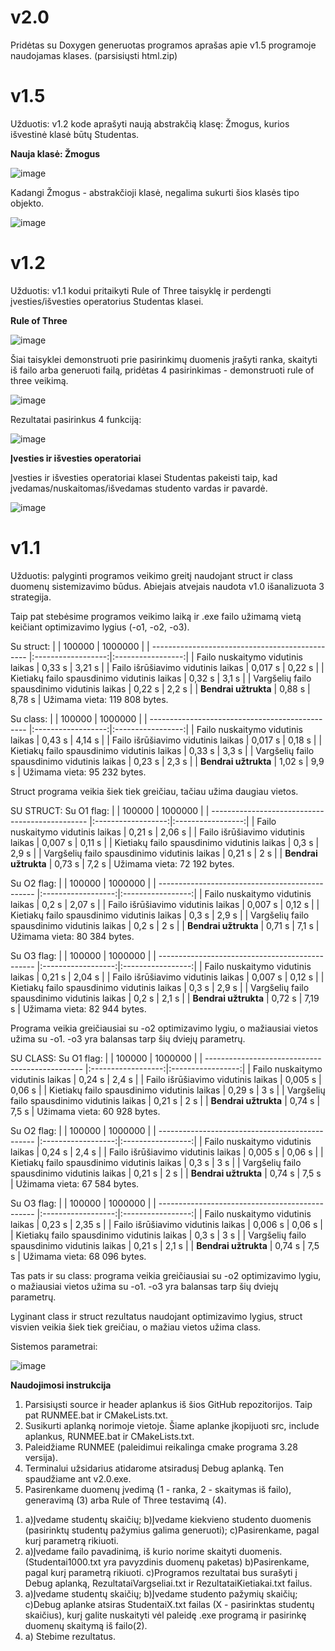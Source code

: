 # **v2.0**

Pridėtas su Doxygen generuotas programos aprašas apie v1.5 programoje naudojamas klases. (parsisiųsti html.zip)

# **v1.5**

Užduotis: v1.2 kode aprašyti naują abstrakčią klasę: Žmogus, kurios išvestinė klasė būtų Studentas.

**Nauja klasė: Žmogus**

![image](https://github.com/Mcitas/Antra_uzduotis_DM2_G1_ML/assets/144427355/ed79b3f9-ee99-4d86-bf78-a14454f2b427)

Kadangi Žmogus - abstrakčioji klasė, negalima sukurti šios klasės tipo objekto.

![image](https://github.com/Mcitas/Antra_uzduotis_DM2_G1_ML/assets/144427355/e58798d5-1b7c-4d48-a662-d7921f83a2c2)

# **v1.2**

Užduotis: v1.1 kodui pritaikyti Rule of Three taisyklę ir perdengti įvesties/išvesties operatorius Studentas klasei.

**Rule of Three**

![image](https://github.com/Mcitas/Antra_uzduotis_DM2_G1_ML/assets/144427355/800f5d0c-6f94-4bf2-8ef3-3e4251dacedd)


Šiai taisyklei demonstruoti prie pasirinkimų duomenis įrašyti ranka, skaityti iš failo arba generuoti failą, pridėtas 4 pasirinkimas - demonstruoti rule of three veikimą.

![image](https://github.com/Mcitas/Antra_uzduotis_DM2_G1_ML/assets/144427355/b3357db0-9661-46b7-ad9f-9d18849c14ff)

Rezultatai pasirinkus 4 funkciją:

![image](https://github.com/Mcitas/Antra_uzduotis_DM2_G1_ML/assets/144427355/033c1954-bc55-47b3-9e96-40ba2cc1fae9)


**Įvesties ir išvesties operatoriai**

Įvesties ir išvesties operatoriai klasei Studentas pakeisti taip, kad įvedamas/nuskaitomas/išvedamas studento vardas ir pavardė.

![image](https://github.com/Mcitas/Antra_uzduotis_DM2_G1_ML/assets/144427355/555e2a56-a50c-4c1f-a533-fc5920b0d499)

# **v1.1**

Užduotis: palyginti programos veikimo greitį naudojant struct ir class duomenų sistemizavimo būdus. Abiejais atvejais naudota v1.0 išanalizuota 3 strategija.

Taip pat stebėsime programos veikimo laiką ir .exe failo užimamą vietą keičiant optimizavimo lygius (-o1, -o2, -o3).

Su struct:
|                                                 |   100000           |    1000000        |
| ----------------------------------------------- |:------------------:|:-----------------:|
|  Failo nuskaitymo vidutinis laikas              |  0,33 s               |  3,21 s              |
|  Failo išrūšiavimo vidutinis laikas             |  0,017 s               |  0,22 s           |
|  Kietiakų failo spausdinimo vidutinis laikas    |  0,32 s            |  3,1 s            |
|  Vargšelių failo spausdinimo vidutinis laikas   |  0,22 s            |  2,2 s            |
|  **Bendrai užtrukta**                           |  0,88 s            |  8,78 s             |
Užimama vieta: 119 808 bytes.

Su class:
|                                                 |   100000           |    1000000        |
| ----------------------------------------------- |:------------------:|:-----------------:|
|  Failo nuskaitymo vidutinis laikas              |  0,43 s               |  4,14 s              |
|  Failo išrūšiavimo vidutinis laikas             |  0,017 s               |  0,18 s           |
|  Kietiakų failo spausdinimo vidutinis laikas    |  0,33 s            |  3,3 s            |
|  Vargšelių failo spausdinimo vidutinis laikas   |  0,23 s            |  2,3 s            |
|  **Bendrai užtrukta**                           |  1,02 s            |  9,9 s             |
Užimama vieta: 95 232 bytes.

Struct programa veikia šiek tiek greičiau, tačiau užima daugiau vietos.

SU STRUCT:
Su O1 flag:
|                                                 |   100000           |    1000000        |
| ----------------------------------------------- |:------------------:|:-----------------:|
|  Failo nuskaitymo vidutinis laikas              |  0,21 s               |  2,06 s              |
|  Failo išrūšiavimo vidutinis laikas             |  0,007 s               |  0,11 s           |
|  Kietiakų failo spausdinimo vidutinis laikas    |  0,3 s            |  2,9 s            |
|  Vargšelių failo spausdinimo vidutinis laikas   |  0,21 s            |  2 s            |
|  **Bendrai užtrukta**                           |  0,73 s            |  7,2 s             |
Užimama vieta: 72 192 bytes.


Su O2 flag:
|                                                 |   100000           |    1000000        |
| ----------------------------------------------- |:------------------:|:-----------------:|
|  Failo nuskaitymo vidutinis laikas              |  0,2 s               |  2,07 s              |
|  Failo išrūšiavimo vidutinis laikas             |  0,007 s               |  0,12 s           |
|  Kietiakų failo spausdinimo vidutinis laikas    |  0,3 s            |  2,9 s            |
|  Vargšelių failo spausdinimo vidutinis laikas   |  0,2 s            |  2 s            |
|  **Bendrai užtrukta**                           |  0,71 s            |  7,1 s             |
Užimama vieta: 80 384 bytes.

Su O3 flag:
|                                                 |   100000           |    1000000        |
| ----------------------------------------------- |:------------------:|:-----------------:|
|  Failo nuskaitymo vidutinis laikas              |  0,21 s               |  2,04 s              |
|  Failo išrūšiavimo vidutinis laikas             |  0,007 s               |  0,12 s           |
|  Kietiakų failo spausdinimo vidutinis laikas    |  0,3 s            |  2,9 s            |
|  Vargšelių failo spausdinimo vidutinis laikas   |  0,2 s            |  2,1 s            |
|  **Bendrai užtrukta**                           |  0,72 s            |  7,19 s             |
Užimama vieta: 82 944 bytes.

Programa veikia greičiausiai su -o2 optimizavimo lygiu, o mažiausiai vietos užima su -o1. -o3 yra balansas tarp šių dviejų parametrų.

SU CLASS:
Su O1 flag:
|                                                 |   100000           |    1000000        |
| ----------------------------------------------- |:------------------:|:-----------------:|
|  Failo nuskaitymo vidutinis laikas              |  0,24 s               |  2,4 s              |
|  Failo išrūšiavimo vidutinis laikas             |  0,005 s               |  0,06 s           |
|  Kietiakų failo spausdinimo vidutinis laikas    |  0,29 s            |  3 s            |
|  Vargšelių failo spausdinimo vidutinis laikas   |  0,21 s            |  2 s            |
|  **Bendrai užtrukta**                           |  0,74 s            |  7,5 s             |
Užimama vieta: 60 928 bytes.

Su O2 flag:
|                                                 |   100000           |    1000000        |
| ----------------------------------------------- |:------------------:|:-----------------:|
|  Failo nuskaitymo vidutinis laikas              |  0,24 s               |  2,4 s              |
|  Failo išrūšiavimo vidutinis laikas             |  0,005 s               |  0,06 s           |
|  Kietiakų failo spausdinimo vidutinis laikas    |  0,3 s            |  3 s            |
|  Vargšelių failo spausdinimo vidutinis laikas   |  0,21 s            |  2 s            |
|  **Bendrai užtrukta**                           |  0,74 s            |  7,5 s             |
Užimama vieta: 67 584 bytes.

Su O3 flag:
|                                                 |   100000           |    1000000        |
| ----------------------------------------------- |:------------------:|:-----------------:|
|  Failo nuskaitymo vidutinis laikas              |  0,23 s               |  2,35 s              |
|  Failo išrūšiavimo vidutinis laikas             |  0,006 s               |  0,06 s           |
|  Kietiakų failo spausdinimo vidutinis laikas    |  0,3 s            | 3 s            |
|  Vargšelių failo spausdinimo vidutinis laikas   |  0,21 s            |  2,1 s            |
|  **Bendrai užtrukta**                           |  0,74 s            |  7,5 s             |
Užimama vieta: 68 096 bytes.

Tas pats ir su class: programa veikia greičiausiai su -o2 optimizavimo lygiu, o mažiausiai vietos užima su -o1. -o3 yra balansas tarp šių dviejų parametrų.

Lyginant class ir struct rezultatus naudojant optimizavimo lygius, struct visvien veikia šiek tiek greičiau, o mažiau vietos užima class.

Sistemos parametrai:

![image](https://github.com/Mcitas/Antra_uzduotis_DM2_G1_ML/assets/144427355/535590ea-053e-4dd3-ba1d-d38bdab11bf7)

**Naudojimosi instrukcija**

1. Parsisiųsti source ir header aplankus iš šios GitHub repozitorijos. Taip pat RUNMEE.bat ir CMakeLists.txt.
2. Susikurti aplanką norimoje vietoje. Šiame aplanke įkopijuoti src, include aplankus, RUNMEE.bat ir CMakeLists.txt.
3. Paleidžiame RUNMEE (paleidimui reikalinga cmake programa 3.28 versija).
4. Terminalui užsidarius atidarome atsiradusį Debug aplanką. Ten spaudžiame ant v2.0.exe.
5. Pasirenkame duomenų įvedimą (1 - ranka, 2 - skaitymas iš failo), generavimą (3) arba Rule of Three testavimą (4).
  1) a)Įvedame studentų skaičių;
     b)Įvedame kiekvieno studento duomenis (pasirinktų studentų pažymius galima generuoti);
     c)Pasirenkame, pagal kurį parametrą rikiuoti.
  2) a)Įvedame failo pavadinimą, iš kurio norime skaityti duomenis. (Studentai1000.txt yra pavyzdinis duomenų paketas)
     b)Pasirenkame, pagal kurį parametrą rikiuoti.
     c)Programos rezultatai bus surašyti į Debug aplanką, RezultataiVargseliai.txt ir RezultataiKietiakai.txt failus.
  3) a)Įvedame studentų skaičių;
     b)Įvedame studento pažymių skaičių;
     c)Debug aplanke atsiras StudentaiX.txt failas (X - pasirinktas studentų skaičius), kurį galite nuskaityti vėl paleidę .exe programą ir pasirinkę duomenų skaitymą iš failo(2).
  4) a) Stebime rezultatus. 
